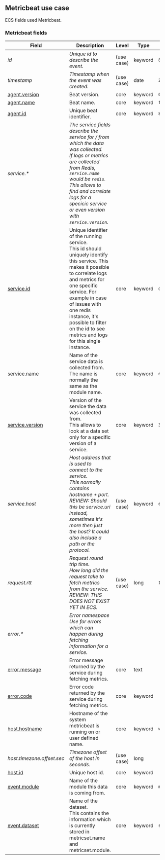 ## Metricbeat use case

ECS fields used Metricbeat.

### <a name="metricbeat"></a> Metricbeat fields


| Field  | Description  | Level  | Type  | Example  |
|---|---|---|---|---|
| <a name="id"></a>*id* | *Unique id to describe the event.* | (use case) | keyword | `8a4f500d` |
| <a name="timestamp"></a>*timestamp* | *Timestamp when the event was created.* | (use case) | date | `2016-05-23T08:05:34.853Z` |
| [agent.version](../README.md#agent.version)  | Beat version. | core | keyword | `6.0.0-rc2` |
| [agent.name](../README.md#agent.name)  | Beat name. | core | keyword | `filebeat` |
| [agent.id](../README.md#agent.id)  | Unique beat identifier. | core | keyword | `8a4f500d` |
| <a name="service.&ast;"></a>*service.&ast;* | *The service fields describe the service for / from which the data was collected.<br/>If logs or metrics are collected from Redis, `service.name` would be `redis`. This allows to find and correlate logs for a specicic service or even version with `service.version`.<br/>* |  |  |  |
| [service.id](../README.md#service.id)  | Unique identifier of the running service.<br/>This id should uniquely identify this service. This makes it possible to correlate logs and metrics for one specific service. For example in case of issues with one redis instance, it's possible to filter on the id to see metrics and logs for this single instance. | core | keyword | `d37e5ebfe0ae6c4972dbe9f0174a1637bb8247f6` |
| [service.name](../README.md#service.name)  | Name of the service data is collected from.<br/>The name is normally the same as the module name. | core | keyword | `elasticsearch` |
| [service.version](../README.md#service.version)  | Version of the service the data was collected from.<br/>This allows to look at a data set only for a specific version of a service. | core | keyword | `3.2.4` |
| <a name="service.host"></a>*service.host* | *Host address that is used to connect to the service.<br/>This normally contains hostname + port.<br/>REVIEW: Should this be service.uri instead, sometimes it's more then just the host? It could also include a path or the protocol.* | (use case) | keyword | `elasticsearch:9200` |
| <a name="request.rtt"></a>*request.rtt* | *Request round trip time.<br/>How long did the request take to fetch metrics from the service.<br/>REVIEW: THIS DOES NOT EXIST YET IN ECS.* | (use case) | long | `115` |
| <a name="error.&ast;"></a>*error.&ast;* | *Error namespace<br/>Use for errors which can happen during fetching information for a service.<br/>* |  |  |  |
| [error.message](../README.md#error.message)  | Error message returned by the service during fetching metrics. | core | text |  |
| [error.code](../README.md#error.code)  | Error code returned by the service during fetching metrics. | core | keyword |  |
| [host.hostname](../README.md#host.hostname)  | Hostname of the system metricbeat is running on or user defined name. | core | keyword | `www` |
| <a name="host.timezone.offset.sec"></a>*host.timezone.offset.sec* | *Timezone offset of the host in seconds.* | (use case) | long |  |
| [host.id](../README.md#host.id)  | Unique host id. | core | keyword |  |
| [event.module](../README.md#event.module)  | Name of the module this data is coming from. | core | keyword | `mysql` |
| [event.dataset](../README.md#event.dataset)  | Name of the dataset.<br/>This contains the information which is currently stored in metricset.name and metricset.module. | core | keyword | `stats` |



